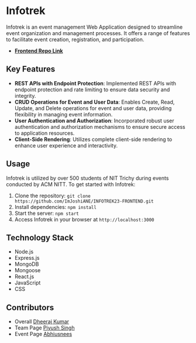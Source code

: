 # Infotrek

Infotrek is an event management Web Application designed to streamline event organization and management processes. It offers a range of features to facilitate event creation, registration, and participation.
- [**Frontend Repo Link**](https://github.com/ImJoshiANE/INFOTREK23-FRONTEND)

## Key Features

- **REST APIs with Endpoint Protection**: Implemented REST APIs with endpoint protection and rate limiting to ensure data security and integrity.
- **CRUD Operations for Event and User Data**: Enables Create, Read, Update, and Delete operations for event and user data, providing flexibility in managing event information.
- **User Authentication and Authorization**: Incorporated robust user authentication and authorization mechanisms to ensure secure access to application resources.
- **Client-Side Rendering**: Utilizes complete client-side rendering to enhance user experience and interactivity.

## Usage

Infotrek is utilized by over 500 students of NIT Trichy during events conducted by ACM NITT. To get started with Infotrek:

1. Clone the repository: `git clone https://github.com/ImJoshiANE/INFOTREK23-FRONTEND.git`
2. Install dependencies: `npm install`
3. Start the server: `npm start`
4. Access Infotrek in your browser at `http://localhost:3000`

## Technology Stack

- Node.js
- Express.js
- MongoDB
- Mongoose
- React.js
- JavaScript
- CSS

## Contributors

- Overall [Dheeraj Kumar](https://github.com/ImJoshiANE)
- Team Page [Piyush Singh](https://github.com/pewpiyu)
- Event Page [Abhiusnees](https://github.com/Abhiusnees)
